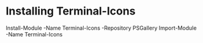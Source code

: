 # Installing Terminal-Icons

Install-Module -Name Terminal-Icons -Repository PSGallery
Import-Module -Name Terminal-Icons
